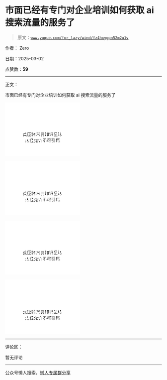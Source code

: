 # 市面已经有专门对企业培训如何获取 ai 搜索流量的服务了

> 原文：[`www.yuque.com/for_lazy/wind/fz4hxygpn52m2u1v`](https://www.yuque.com/for_lazy/wind/fz4hxygpn52m2u1v)

作者： Zero

日期：2025-03-02

点赞数：**59**

* * *

正文：

市面已经有专门对企业培训如何获取 ai 搜索流量的服务了

![](img/92e3c4c1dde8965cda31034d5a8c13ff.png "None")

![](img/99374bf58735ac07b69f07d4114d9b14.png "None")

![](img/55bfc13554dfffe1026946690b548e6e.png "None")

![](img/67b2f4951fe4195a4546b4f1028254d6.png "None")

* * *

评论区：

暂无评论

* * *

公众号懒人搜索，[懒人专属群分享](https://lazybook.fun/#/blog/group)